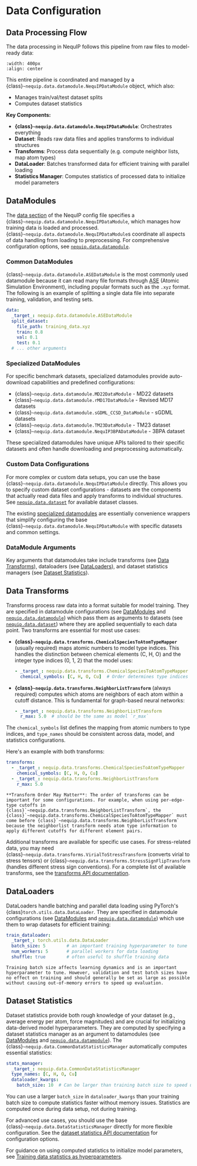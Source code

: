 # Data Configuration

## Data Processing Flow

The data processing in NequIP follows this pipeline from raw files to model-ready data:

```{figure} ./ml-data-flow-chart.svg
:width: 400px
:align: center
```

This entire pipeline is coordinated and managed by a {class}`~nequip.data.datamodule.NequIPDataModule` object, which also:
- Manages train/val/test dataset splits  
- Computes dataset statistics

**Key Components:**

- **{class}`~nequip.data.datamodule.NequIPDataModule`**: Orchestrates everything
- **Dataset**: Reads raw data files and applies transforms to individual structures
- **Transforms**: Process data sequentially (e.g. compute neighbor lists, map atom types)
- **DataLoader**: Batches transformed data for efficient training with parallel loading
- **Statistics Manager**: Computes statistics of processed data to initialize model parameters

## DataModules

The [data section](config.md/#data) of the NequIP config file specifies a {class}`~nequip.data.datamodule.NequIPDataModule`, which manages how training data is loaded and processed.
{class}`~nequip.data.datamodule.NequIPDataModule`s coordinate all aspects of data handling from loading to preprocessing.
For comprehensive configuration options, see [`nequip.data.datamodule`](../api/datamodule.rst).

### Common DataModules

{class}`~nequip.data.datamodule.ASEDataModule` is the most commonly used datamodule because it can read many file formats through [ASE](https://wiki.fysik.dtu.dk/ase/) (Atomic Simulation Environment), including popular formats such as the `.xyz` format.
The following is an example of splitting a single data file into separate training, validation, and testing sets.

```yaml
data:
  _target_: nequip.data.datamodule.ASEDataModule
  split_dataset:
    file_path: training_data.xyz
    train: 0.8
    val: 0.1
    test: 0.1
  # ... other arguments
```

### Specialized DataModules

For specific benchmark datasets, specialized datamodules provide auto-download capabilities and predefined configurations:

- {class}`~nequip.data.datamodule.MD22DataModule` - MD22 datasets
- {class}`~nequip.data.datamodule.rMD17DataModule` - Revised MD17 datasets
- {class}`~nequip.data.datamodule.sGDML_CCSD_DataModule` - sGDML datasets
- {class}`~nequip.data.datamodule.TM23DataModule` - TM23 dataset
- {class}`~nequip.data.datamodule.NequIP3BPADataModule` - 3BPA dataset

These specialized datamodules have unique APIs tailored to their specific datasets and often handle downloading and preprocessing automatically.

### Custom Data Configurations

For more complex or custom data setups, you can use the base {class}`~nequip.data.datamodule.NequIPDataModule` directly. This allows you to specify custom dataset configurations - datasets are the components that actually read data files and apply transforms to individual structures. See [`nequip.data.dataset`](../api/dataset.rst) for available dataset classes.

The existing [specialized datamodules](#specialized-datamodules) are essentially convenience wrappers that simplify configuring the base {class}`~nequip.data.datamodule.NequIPDataModule` with specific datasets and common settings.

### DataModule Arguments

Key arguments that datamodules take include transforms (see [Data Transforms](#data-transforms)), dataloaders (see [DataLoaders](#dataloaders)), and dataset statistics managers (see [Dataset Statistics](#dataset-statistics)).

## Data Transforms

Transforms process raw data into a format suitable for model training. They are specified in datamodule configurations (see [DataModules](#datamodules) and [`nequip.data.datamodule`](../api/datamodule.rst)) which pass them as arguments to datasets (see [`nequip.data.dataset`](../api/dataset.rst)) where they are applied sequentially to each data point.
Two transforms are essential for most use cases:

- **{class}`~nequip.data.transforms.ChemicalSpeciesToAtomTypeMapper`** (usually required) maps atomic numbers to model type indices. This handles the distinction between chemical elements (C, H, O) and the integer type indices (0, 1, 2) that the model uses:
  ```yaml
  - _target_: nequip.data.transforms.ChemicalSpeciesToAtomTypeMapper
    chemical_symbols: [C, H, O, Cu]  # Order determines type indices
  ```

- **{class}`~nequip.data.transforms.NeighborListTransform`** (always required) computes which atoms are neighbors of each atom within a cutoff distance. This is fundamental for graph-based neural networks:
  ```yaml
  - _target_: nequip.data.transforms.NeighborListTransform
    r_max: 5.0  # should be the same as model `r_max`
  ```

The `chemical_symbols` list defines the mapping from atomic numbers to type indices, and `type_names` should be consistent across data, model, and statistics configurations.

Here's an example with both transforms:

```yaml
transforms:
  - _target_: nequip.data.transforms.ChemicalSpeciesToAtomTypeMapper
    chemical_symbols: [C, H, O, Cu]
  - _target_: nequip.data.transforms.NeighborListTransform
    r_max: 5.0
```

```{warning}
**Transform Order May Matter**: The order of transforms can be important for some configurations. For example, when using per-edge-type cutoffs in {class}`~nequip.data.transforms.NeighborListTransform`, the {class}`~nequip.data.transforms.ChemicalSpeciesToAtomTypeMapper` must come before {class}`~nequip.data.transforms.NeighborListTransform` because the neighborlist transform needs atom type information to apply different cutoffs for different element pairs.
```

Additional transforms are available for specific use cases. For stress-related data, you may need {class}`~nequip.data.transforms.VirialToStressTransform` (converts virial to stress tensors) or {class}`~nequip.data.transforms.StressSignFlipTransform` (handles different stress sign conventions). For a complete list of available transforms, see the [transforms API documentation](../api/data_transforms.rst).

## DataLoaders

DataLoaders handle batching and parallel data loading using PyTorch's {class}`torch.utils.data.DataLoader`.
They are specified in datamodule configurations (see [DataModules](#datamodules) and [`nequip.data.datamodule`](../api/datamodule.rst)) which use them to wrap datasets for efficient training:

```yaml
train_dataloader:
  _target_: torch.utils.data.DataLoader
  batch_size: 5        # an important training hyperparameter to tune
  num_workers: 5       # parallel workers for data loading
  shuffle: true        # often useful to shuffle training data
```

```{tip}
Training batch size affects learning dynamics and is an important hyperparameter to tune. However, validation and test batch sizes have no effect on training and should generally be set as large as possible without causing out-of-memory errors to speed up evaluation.
```

## Dataset Statistics

Dataset statistics provide both rough knowledge of your dataset (e.g., average energy per atom, force magnitudes) and are crucial for initializing data-derived model hyperparameters.
They are computed by specifying a dataset statistics manager as an argument to datamodules (see [DataModules](#datamodules) and [`nequip.data.datamodule`](../api/datamodule.rst)).
The {class}`~nequip.data.CommonDataStatisticsManager` automatically computes essential statistics:

```yaml
stats_manager:
  _target_: nequip.data.CommonDataStatisticsManager
  type_names: [C, H, O, Cu]
  dataloader_kwargs:
    batch_size: 10  # Can be larger than training batch size to speed up computation
```

You can use a larger `batch_size` in `dataloader_kwargs` than your training batch size to compute statistics faster without memory issues.
Statistics are computed once during data setup, not during training.

For advanced use cases, you should use the base {class}`~nequip.data.DataStatisticsManager` directly for more flexible configuration.
See the [dataset statistics API documentation](../api/data_stats.rst) for configuration options.

For guidance on using computed statistics to initialize model parameters, see [Training data statistics as hyperparameters](model.md/#training-data-statistics-as-hyperparameters).